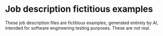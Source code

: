 # Job description fictitious examples

These job description files are fictitious examples, generated entirely by AI, intended for software engineering testing purposes. These are not real.
